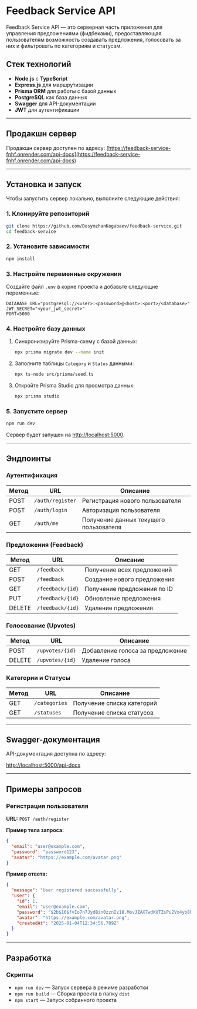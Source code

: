 # Feedback Service API

Feedback Service API — это серверная часть приложения для управления предложениями (фидбеками), предоставляющая пользователям возможность создавать предложения, голосовать за них и фильтровать по категориям и статусам.

## Стек технологий

- **Node.js** с **TypeScript**
- **Express.js** для маршрутизации
- **Prisma ORM** для работы с базой данных
- **PostgreSQL** как база данных
- **Swagger** для API-документации
- **JWT** для аутентификации

---

## Продакшн сервер

Продакшн сервер доступен по адресу: [https://feedback-service-fnhf.onrender.com/api-docs](https://feedback-service-fnhf.onrender.com/api-docs)

---

## Установка и запуск

Чтобы запустить сервер локально, выполните следующие действия:

### 1. Клонируйте репозиторий

```bash
git clone https://github.com/DosymzhanKogabaev/feedback-service.git
cd feedback-service
```

### 2. Установите зависимости

```bash
npm install
```

### 3. Настройте переменные окружения

Создайте файл `.env` в корне проекта и добавьте следующие переменные:

```env
DATABASE_URL="postgresql://<user>:<password>@<host>:<port>/<database>"
JWT_SECRET="<your_jwt_secret>"
PORT=5000
```

### 4. Настройте базу данных

1. Синхронизируйте Prisma-схему с базой данных:

   ```bash
   npx prisma migrate dev --name init
   ```

2. Заполните таблицы `Category` и `Status` данными:

   ```bash
   npx ts-node src/prisma/seed.ts
   ```

3. Откройте Prisma Studio для просмотра данных:

   ```bash
   npx prisma studio
   ```

### 5. Запустите сервер

```bash
npm run dev
```

Сервер будет запущен на [http://localhost:5000](http://localhost:5000).

---

## Эндпоинты

### Аутентификация

| Метод | URL          | Описание                  |
|-------|--------------|---------------------------|
| POST  | `/auth/register` | Регистрация нового пользователя |
| POST  | `/auth/login`    | Авторизация пользователя      |
| GET   | `/auth/me`       | Получение данных текущего пользователя |

### Предложения (Feedback)

| Метод | URL            | Описание                             |
|-------|----------------|--------------------------------------|
| GET   | `/feedback`    | Получение всех предложений           |
| POST  | `/feedback`    | Создание нового предложения          |
| GET   | `/feedback/{id}` | Получение предложения по ID          |
| PUT   | `/feedback/{id}` | Обновление предложения               |
| DELETE| `/feedback/{id}` | Удаление предложения                 |

### Голосование (Upvotes)

| Метод | URL              | Описание                             |
|-------|------------------|--------------------------------------|
| POST  | `/upvotes/{id}`  | Добавление голоса за предложение     |
| DELETE| `/upvotes/{id}`  | Удаление голоса                      |

### Категории и Статусы

| Метод | URL             | Описание                  |
|-------|-----------------|---------------------------|
| GET   | `/categories`   | Получение списка категорий |
| GET   | `/statuses`     | Получение списка статусов |

---

## Swagger-документация

API-документация доступна по адресу:

[http://localhost:5000/api-docs](http://localhost:5000/api-docs)

---

## Примеры запросов

### Регистрация пользователя

**URL:** `POST /auth/register`

**Пример тела запроса:**
```json
{
  "email": "user@example.com",
  "password": "password123",
  "avatar": "https://example.com/avatar.png"
}
```

**Пример ответа:**
```json
{
  "message": "User registered successfully",
  "user": {
    "id": 1,
    "email": "user@example.com",
    "password": "$2b$10$fvIo7n7JydBin0zznIz18.MovJZAX7wdKUTZsPu2Vx4yb8hByan3C",
    "avatar": "https://example.com/avatar.png",
    "createdAt": "2025-01-04T12:34:56.789Z"
  }
}
```

---

## Разработка

### Скрипты

- `npm run dev` — Запуск сервера в режиме разработки
- `npm run build` — Сборка проекта в папку `dist`
- `npm start` — Запуск собранного проекта
